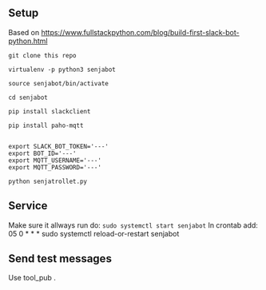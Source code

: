 

## Setup
Based on https://www.fullstackpython.com/blog/build-first-slack-bot-python.html

```
git clone this repo

virtualenv -p python3 senjabot

source senjabot/bin/activate

cd senjabot

pip install slackclient

pip install paho-mqtt


export SLACK_BOT_TOKEN='---'
export BOT_ID='---'
export MQTT_USERNAME='---'
export MQTT_PASSWORD='---'

python senjatrollet.py

```

## Service
Make sure it allways run do:
```sudo systemctl start senjabot```
In crontab add:
05 0 * * * sudo systemctl reload-or-restart senjabot


## Send test messages
Use tool_pub
.


